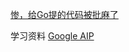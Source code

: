 [惨，给Go提的代码被批麻了](https://mp.weixin.qq.com/s/Ce7RpM_KX7pr-v3sLBNaNg)


学习资料
[Google AIP](https://google.aip.dev/general)
